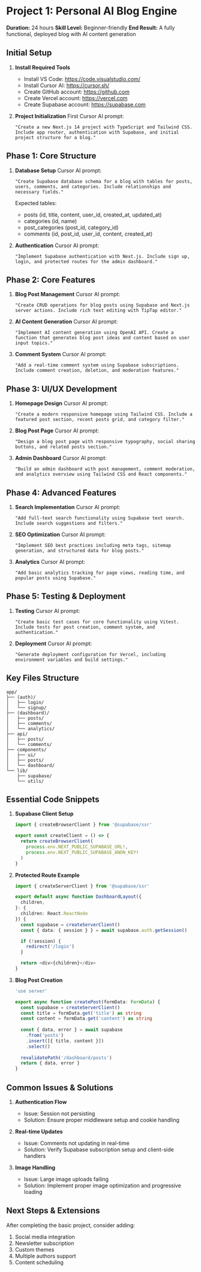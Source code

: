 # Project 1: Personal AI Blog Engine
**Duration:** 24 hours
**Skill Level:** Beginner-friendly
**End Result:** A fully functional, deployed blog with AI content generation

## Initial Setup
1. **Install Required Tools**
   - Install VS Code: https://code.visualstudio.com/
   - Install Cursor AI: https://cursor.sh/
   - Create GitHub account: https://github.com
   - Create Vercel account: https://vercel.com
   - Create Supabase account: https://supabase.com

2. **Project Initialization**
   First Cursor AI prompt:
   ```
   "Create a new Next.js 14 project with TypeScript and Tailwind CSS. Include app router, authentication with Supabase, and initial project structure for a blog."
   ```

## Phase 1: Core Structure
1. **Database Setup**
   Cursor AI prompt:
   ```
   "Create Supabase database schema for a blog with tables for posts, users, comments, and categories. Include relationships and necessary fields."
   ```

   Expected tables:
   - posts (id, title, content, user_id, created_at, updated_at)
   - categories (id, name)
   - post_categories (post_id, category_id)
   - comments (id, post_id, user_id, content, created_at)

2. **Authentication**
   Cursor AI prompt:
   ```
   "Implement Supabase authentication with Next.js. Include sign up, login, and protected routes for the admin dashboard."
   ```

## Phase 2: Core Features

1. **Blog Post Management**
   Cursor AI prompt:
   ```
   "Create CRUD operations for blog posts using Supabase and Next.js server actions. Include rich text editing with TipTap editor."
   ```

2. **AI Content Generation**
   Cursor AI prompt:
   ```
   "Implement AI content generation using OpenAI API. Create a function that generates blog post ideas and content based on user input topics."
   ```

3. **Comment System**
   Cursor AI prompt:
   ```
   "Add a real-time comment system using Supabase subscriptions. Include comment creation, deletion, and moderation features."
   ```

## Phase 3: UI/UX Development

1. **Homepage Design**
   Cursor AI prompt:
   ```
   "Create a modern responsive homepage using Tailwind CSS. Include a featured post section, recent posts grid, and category filter."
   ```

2. **Blog Post Page**
   Cursor AI prompt:
   ```
   "Design a blog post page with responsive typography, social sharing buttons, and related posts section."
   ```

3. **Admin Dashboard**
   Cursor AI prompt:
   ```
   "Build an admin dashboard with post management, comment moderation, and analytics overview using Tailwind CSS and React components."
   ```

## Phase 4: Advanced Features

1. **Search Implementation**
   Cursor AI prompt:
   ```
   "Add full-text search functionality using Supabase text search. Include search suggestions and filters."
   ```

2. **SEO Optimization**
   Cursor AI prompt:
   ```
   "Implement SEO best practices including meta tags, sitemap generation, and structured data for blog posts."
   ```

3. **Analytics**
   Cursor AI prompt:
   ```
   "Add basic analytics tracking for page views, reading time, and popular posts using Supabase."
   ```

## Phase 5: Testing & Deployment

1. **Testing**
   Cursor AI prompt:
   ```
   "Create basic test cases for core functionality using Vitest. Include tests for post creation, comment system, and authentication."
   ```

2. **Deployment**
   Cursor AI prompt:
   ```
   "Generate deployment configuration for Vercel, including environment variables and build settings."
   ```

## Key Files Structure
```
app/
├── (auth)/
│   ├── login/
│   └── signup/
├── (dashboard)/
│   ├── posts/
│   ├── comments/
│   └── analytics/
├── api/
│   ├── posts/
│   └── comments/
├── components/
│   ├── ui/
│   ├── posts/
│   └── dashboard/
└── lib/
    ├── supabase/
    └── utils/
```

## Essential Code Snippets

1. **Supabase Client Setup**
   ```typescript
   import { createBrowserClient } from '@supabase/ssr'

   export const createClient = () => {
     return createBrowserClient(
       process.env.NEXT_PUBLIC_SUPABASE_URL!,
       process.env.NEXT_PUBLIC_SUPABASE_ANON_KEY!
     )
   }
   ```

2. **Protected Route Example**
   ```typescript
   import { createServerClient } from '@supabase/ssr'

   export default async function DashboardLayout({
     children,
   }: {
     children: React.ReactNode
   }) {
     const supabase = createServerClient()
     const { data: { session } } = await supabase.auth.getSession()

     if (!session) {
       redirect('/login')
     }

     return <div>{children}</div>
   }
   ```

3. **Blog Post Creation**
   ```typescript
   'use server'
   
   export async function createPost(formData: FormData) {
     const supabase = createServerClient()
     const title = formData.get('title') as string
     const content = formData.get('content') as string
     
     const { data, error } = await supabase
       .from('posts')
       .insert([{ title, content }])
       .select()
       
     revalidatePath('/dashboard/posts')
     return { data, error }
   }
   ```

## Common Issues & Solutions

1. **Authentication Flow**
   - Issue: Session not persisting
   - Solution: Ensure proper middleware setup and cookie handling

2. **Real-time Updates**
   - Issue: Comments not updating in real-time
   - Solution: Verify Supabase subscription setup and client-side handlers

3. **Image Handling**
   - Issue: Large image uploads failing
   - Solution: Implement proper image optimization and progressive loading

## Next Steps & Extensions
After completing the basic project, consider adding:
1. Social media integration
2. Newsletter subscription
3. Custom themes
4. Multiple authors support
5. Content scheduling
